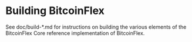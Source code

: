 Building BitcoinFlex
================

See doc/build-*.md for instructions on building the various
elements of the BitcoinFlex Core reference implementation of BitcoinFlex.
